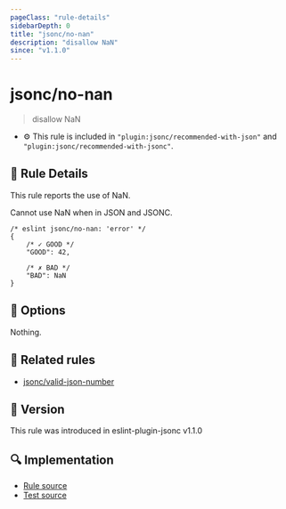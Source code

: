 ```yaml
---
pageClass: "rule-details"
sidebarDepth: 0
title: "jsonc/no-nan"
description: "disallow NaN"
since: "v1.1.0"
---
```


# jsonc/no-nan

> disallow NaN

- :gear: This rule is included in `"plugin:jsonc/recommended-with-json"` and `"plugin:jsonc/recommended-with-jsonc"`.

## :book: Rule Details

This rule reports the use of NaN.

Cannot use NaN when in JSON and JSONC.

<eslint-code-block>

<!-- eslint-skip -->

```json5
/* eslint jsonc/no-nan: 'error' */
{
    /* ✓ GOOD */
    "GOOD": 42,

    /* ✗ BAD */
    "BAD": NaN
}
```

</eslint-code-block>

## :wrench: Options

Nothing.

## :couple: Related rules

- [jsonc/valid-json-number]

[jsonc/valid-json-number]: ./valid-json-number.md

## :rocket: Version

This rule was introduced in eslint-plugin-jsonc v1.1.0

## :mag: Implementation

- [Rule source](https://github.com/ota-meshi/eslint-plugin-jsonc/blob/master/lib/rules/no-nan.ts)
- [Test source](https://github.com/ota-meshi/eslint-plugin-jsonc/blob/master/tests/lib/rules/no-nan.ts)
